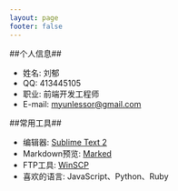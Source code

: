 ```yaml
---
layout: page
footer: false
---
```


##个人信息##

* 姓名: 刘郁
* QQ: 413445105
* 职业: 前端开发工程师
* E-mail: myunlessor@gmail.com

##常用工具##

* 编辑器: [Sublime Text 2](http://www.sublimetext.com/)
* Markdown预览: [Marked](http://markedapp.com/)
* FTP工具: [WinSCP](http://winscp.net/eng/index.php)
* 喜欢的语言: JavaScript、Python、Ruby

